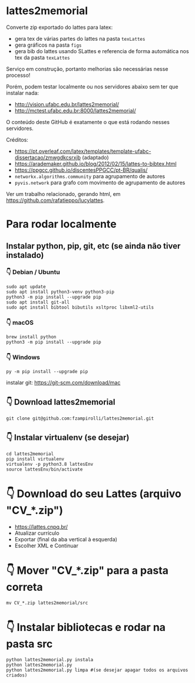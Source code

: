 # lattes2memorial
Converte zip exportado do lattes para latex:
* gera tex de várias partes do lattes na pasta `texLattes`
* gera gráficos na pasta `figs`
* gera bib do lattes usando SLattes e referencia de forma automática nos tex da pasta `texLattes`

Serviço em construção, portanto melhorias são necessárias nesse processo!

Porém, podem testar localmente ou nos servidores abaixo sem ter que instalar nada:
* http://vision.ufabc.edu.br/lattes2memorial/
* http://mctest.ufabc.edu.br:8000/lattes2memorial/

O conteúdo deste GitHub é exatamente o que está rodando nesses servidores.

Créditos: 
* https://pt.overleaf.com/latex/templates/template-ufabc-dissertacao/zmwgdkcsrxjb (adaptado)
* https://arademaker.github.io/blog/2012/02/15/lattes-to-bibtex.html
* https://ppgcc.github.io/discentesPPGCC/pt-BR/qualis/
* `networkx.algorithms.community` para agrupamento de autores
* `pyvis.network` para grafo com movimento de agrupamento de autores

Ver um trabalho relacionado, gerando html, em https://github.com/rafatieppo/lucylattes.
# Para rodar localmente

## Instalar python, pip, git, etc (se ainda não tiver instalado)

### 👇️ Debian / Ubuntu
```
sudo apt update
sudo apt install python3-venv python3-pip
python3 -m pip install --upgrade pip
sudo apt install git-all
sudo apt install bibtool bibutils xsltproc libxml2-utils
```

### 👇️ macOS
```
brew install python
python3 -m pip install --upgrade pip
```

### 👇️ Windows
```
py -m pip install --upgrade pip
```
instalar git: https://git-scm.com/download/mac

## 👇️ Download lattes2memorial 
```
git clone git@github.com:fzampirolli/lattes2memorial.git
```

## 👇️ Instalar virtualenv (se desejar)
```
cd lattes2memorial
pip install virtualenv
virtualenv -p python3.8 lattesEnv
source lattesEnv/bin/activate
```

# 👇️ Download do seu Lattes (arquivo "CV_*.zip")
* https://lattes.cnpq.br/
* Atualizar currículo
* Exportar (final da aba vertical à esquerda)
* Escolher XML e Continuar

# 👇️ Mover "CV_*.zip" para a pasta correta
```
mv CV_*.zip lattes2memorial/src
```

# 👇️ Instalar bibliotecas e rodar na pasta src
```
python lattes2memorial.py instala
python lattes2memorial.py
python lattes2memorial.py limpa #(se desejar apagar todos os arquivos criados)
```